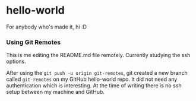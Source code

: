# hello-world

For anybody who's made it, hi :D

### Using Git Remotes

This is me editing the README.md file remotely. Currently studying the ssh options.

After using the `git push -u origin git-remotes`, git created a new branch called `git-remotes` on my GitHub hello-world repo. It did not need any authentication which is interesting. At the time of writing there is no ssh setup between my machine and GitHub.
